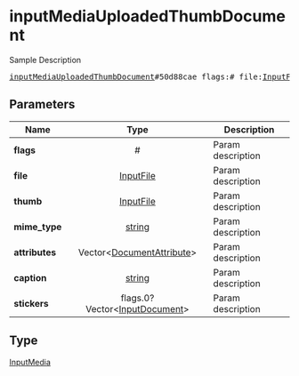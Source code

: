 # inputMediaUploadedThumbDocument

Sample Description

<pre>
<a href="../constructor/inputMediaUploadedThumbDocument.md">inputMediaUploadedThumbDocument</a>#50d88cae flags:# file:<a href="../type/InputFile.md">InputFile</a> thumb:<a href="../type/InputFile.md">InputFile</a> mime_type:<a href="../type/string.md">string</a> attributes:Vector&lt;<a href="../type/DocumentAttribute.md">DocumentAttribute</a>&gt; caption:<a href="../type/string.md">string</a> stickers:flags.0?Vector&lt;<a href="../type/InputDocument.md">InputDocument</a>&gt; = <a href="../type/InputMedia.md">InputMedia</a>;
</pre>
## Parameters

| Name | Type | Description |
|------|:----:|-------------|
| **flags** | # | Param description |
| **file** | <a href="../type/InputFile.md">InputFile</a> | Param description |
| **thumb** | <a href="../type/InputFile.md">InputFile</a> | Param description |
| **mime_type** | <a href="../type/string.md">string</a> | Param description |
| **attributes** | Vector&lt;<a href="../type/DocumentAttribute.md">DocumentAttribute</a>&gt; | Param description |
| **caption** | <a href="../type/string.md">string</a> | Param description |
| **stickers** | flags.0?Vector&lt;<a href="../type/InputDocument.md">InputDocument</a>&gt; | Param description |

## Type

<a href="../type/InputMedia.md">InputMedia</a>
